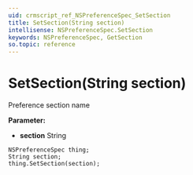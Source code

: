 ```yaml
---
uid: crmscript_ref_NSPreferenceSpec_SetSection
title: SetSection(String section)
intellisense: NSPreferenceSpec.SetSection
keywords: NSPreferenceSpec, GetSection
so.topic: reference
---
```


# SetSection(String section)

Preference section name

**Parameter:** 
* **section** String

```crmscript
NSPreferenceSpec thing;
String section;
thing.SetSection(section);
```

